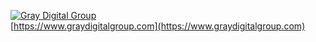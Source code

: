 [![Gray Digital Group](https://www.graydigitalgroup.com/Files/images/graydigitalgroup-logo-wide-2020.png)](https://www.graydigitalgroup.com)\
[https://www.graydigitalgroup.com](https://www.graydigitalgroup.com)
